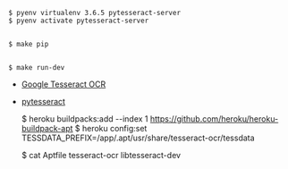 

    $ pyenv virtualenv 3.6.5 pytesseract-server
    $ pyenv activate pytesseract-server


    $ make pip


    $ make run-dev


- [Google Tesseract OCR](https://github.com/tesseract-ocr/tesseract)
- [pytesseract](https://github.com/madmaze/pytesseract)





    $ heroku buildpacks:add --index 1 https://github.com/heroku/heroku-buildpack-apt
    $ heroku config:set TESSDATA_PREFIX=/app/.apt/usr/share/tesseract-ocr/tessdata

    $ cat Aptfile
    tesseract-ocr
    libtesseract-dev

